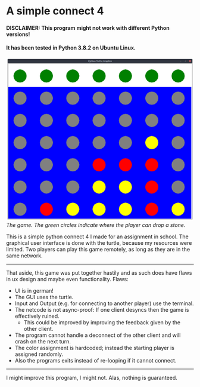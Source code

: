 # A simple connect 4

#### DISCLAIMER: This program might not work with different Python versions!
####             It has been tested in Python 3.8.2 on Ubuntu Linux.


![The game](/game.png)
_The game. The green circles indicate where the player can drop a stone._

This is a simple python connect 4 I made for an assignment in school.
The graphical user interface is done with the turtle, because my resources were limited.
Two players can play this game remotely, as long as they are in the same network.

---

That aside, this game was put together hastily and as such does have flaws in ux design and maybe even functionality.
Flaws:
 - UI is in german!
 - The GUI uses the turtle.
 - Input and Output (e.g. for connecting to another player) use the terminal.
 - The netcode is not async-proof: If one client desyncs then the game is effectively ruined.
   - This could be improved by improving the feedback given by the other client.
 - The program cannot handle a deconnect of the other client and will crash on the next turn.
 - The color assignment is hardcoded; instead the starting player is assigned randomly.
 - Also the programs exits instead of re-looping if it cannot connect.

---

 I might improve this program, I might not.
 Alas, nothing is guaranteed.
